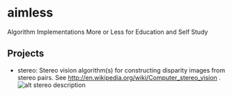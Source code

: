 # aimless
Algorithm Implementations More or Less for Education and Self Study

## Projects

* stereo: Stereo vision algorithm(s) for constructing disparity images from stereo pairs. See http://en.wikipedia.org/wiki/Computer_stereo_vision .
![alt stereo description](https://raw.github.com/mattgara/aimless/master/stereo/desc.png)
